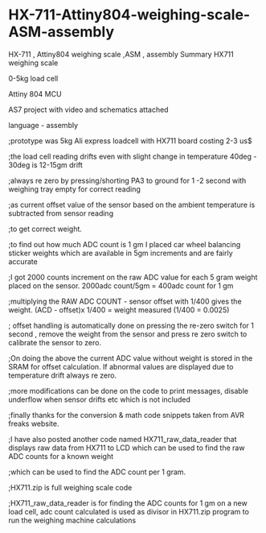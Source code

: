 # HX-711-Attiny804-weighing-scale-ASM-assembly
HX-711 , Attiny804 weighing scale ,ASM , assembly
Summary
HX711 weighing scale

0-5kg load cell 

Attiny 804 MCU

AS7 project with video and schematics attached

language - assembly

;prototype was 5kg Ali express loadcell with HX711 board costing 2-3 us$

;the load cell reading drifts even with slight change in temperature 40deg - 30deg is 12-15gm drift

;always re zero by pressing/shorting PA3 to ground for 1 -2 second with weighing tray empty for correct reading

;as current offset value of the sensor based on the ambient temperature is subtracted from sensor reading

;to get correct weight.

;to find out how much ADC count is 1 gm I placed car wheel balancing sticker weights which are available in 5gm increments and are fairly accurate

;I got 2000 counts increment on the raw ADC value for each 5 gram weight placed on the sensor. 2000adc count/5gm = 400adc count for 1 gm

;multiplying the RAW ADC COUNT - sensor offset with 1/400 gives the weight. (ACD - offset)x 1/400 = weight measured (1/400 = 0.0025)

; offset handling is automatically done on pressing the re-zero switch for 1 second , remove the weight from the sensor and press re zero switch to calibrate the sensor to zero.

;On doing the above the current ADC value without weight is stored in the SRAM for offset calculation. If abnormal values are displayed due to temperature drift always re zero.

;more modifications can be done on the code to print messages, disable underflow when sensor drifts etc which is not included

;finally thanks for the conversion & math code snippets taken from AVR freaks website.

;I have also posted another code named HX711_raw_data_reader that displays raw data from HX711 to LCD which can be used to find the raw ADC counts for a known weight

;which can be used to find the ADC count per 1 gram. 

;HX711.zip is full weighing scale code

;HX711_raw_data_reader is for finding the ADC counts for 1 gm on a new load cell, adc count calculated is used as divisor in HX711.zip program to run the weighing machine calculations

